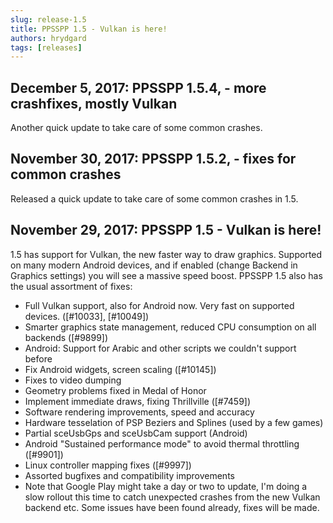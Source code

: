 ```yaml
---
slug: release-1.5
title: PPSSPP 1.5 - Vulkan is here!
authors: hrydgard
tags: [releases]
---
```


## December 5, 2017: PPSSPP 1.5.4, - more crashfixes, mostly Vulkan

Another quick update to take care of some common crashes.

## November 30, 2017: PPSSPP 1.5.2, - fixes for common crashes

Released a quick update to take care of some common crashes in 1.5.

## November 29, 2017: PPSSPP 1.5 - Vulkan is here!

1.5 has support for Vulkan, the new faster way to draw graphics. Supported on many modern Android devices, and if enabled (change Backend in Graphics settings) you will see a massive speed boost. PPSSPP 1.5 also has the usual assortment of fixes:

* Full Vulkan support, also for Android now. Very fast on supported devices. ([#10033], [#10049])
* Smarter graphics state management, reduced CPU consumption on all backends ([#9899])
* Android: Support for Arabic and other scripts we couldn't support before
* Fix Android widgets, screen scaling ([#10145])
* Fixes to video dumping
* Geometry problems fixed in Medal of Honor
* Implement immediate draws, fixing Thrillville ([#7459])
* Software rendering improvements, speed and accuracy
* Hardware tesselation of PSP Beziers and Splines (used by a few games)
* Partial sceUsbGps and sceUsbCam support (Android)
* Android "Sustained performance mode" to avoid thermal throttling ([#9901])
* Linux controller mapping fixes ([#9997])
* Assorted bugfixes and compatibility improvements
* Note that Google Play might take a day or two to update, I'm doing a slow rollout this time to catch unexpected crashes from the new Vulkan backend etc. Some issues have been found already, fixes will be made.
